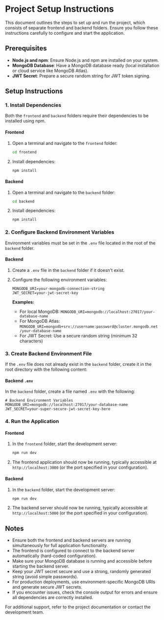 # Project Setup Instructions

This document outlines the steps to set up and run the project, which consists of separate frontend and backend folders. Ensure you follow these instructions carefully to configure and start the application.

## Prerequisites

- **Node.js and npm**: Ensure Node.js and npm are installed on your system.
- **MongoDB Database**: Have a MongoDB database ready (local installation or cloud service like MongoDB Atlas).
- **JWT Secret**: Prepare a secure random string for JWT token signing.

## Setup Instructions

### 1. Install Dependencies

Both the `frontend` and `backend` folders require their dependencies to be installed using npm.

#### Frontend

1. Open a terminal and navigate to the `frontend` folder:
   ```bash
   cd frontend
   ```

2. Install dependencies:
   ```bash
   npm install
   ```

#### Backend

1. Open a terminal and navigate to the `backend` folder:
   ```bash
   cd backend
   ```

2. Install dependencies:
   ```bash
   npm install
   ```

### 2. Configure Backend Environment Variables

Environment variables must be set in the `.env` file located in the root of the `backend` folder.

#### Backend

1. Create a `.env` file in the `backend` folder if it doesn't exist.
2. Configure the following environment variables:
   ```
   MONGODB_URI=your-mongodb-connection-string
   JWT_SECRET=your-jwt-secret-key
   ```

   **Examples:**
   - For local MongoDB: `MONGODB_URI=mongodb://localhost:27017/your-database-name`
   - For MongoDB Atlas: `MONGODB_URI=mongodb+srv://username:password@cluster.mongodb.net/your-database-name`
   - For JWT Secret: Use a secure random string (minimum 32 characters)

### 3. Create Backend Environment File

If the `.env` file does not already exist in the `backend` folder, create it in the root directory with the following content:

#### Backend `.env`

In the `backend` folder, create a file named `.env` with the following:

```
# Backend Environment Variables
MONGODB_URI=mongodb://localhost:27017/your-database-name
JWT_SECRET=your-super-secure-jwt-secret-key-here
```

### 4. Run the Application

#### Frontend

1. In the `frontend` folder, start the development server:
   ```bash
   npm run dev
   ```

2. The frontend application should now be running, typically accessible at `http://localhost:3000` (or the port specified in your configuration).

#### Backend

1. In the `backend` folder, start the development server:
   ```bash
   npm run dev
   ```

2. The backend server should now be running, typically accessible at `http://localhost:5000` (or the port specified in your configuration).

## Notes

- Ensure both the frontend and backend servers are running simultaneously for full application functionality.
- The frontend is configured to connect to the backend server automatically (hard-coded configuration).
- Make sure your MongoDB database is running and accessible before starting the backend server.
- Keep your JWT secret secure and use a strong, randomly generated string (avoid simple passwords).
- For production deployments, use environment-specific MongoDB URIs and generate secure JWT secrets.
- If you encounter issues, check the console output for errors and ensure all dependencies are correctly installed.

For additional support, refer to the project documentation or contact the development team.

